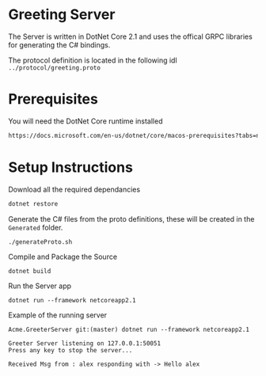 # Greeting Server

The Server is written in DotNet Core 2.1 and uses the offical GRPC libraries for generating the C# bindings.

The protocol definition is located in the following idl `../protocol/greeting.proto`

# Prerequisites

You will need the DotNet Core runtime installed 

```sh
https://docs.microsoft.com/en-us/dotnet/core/macos-prerequisites?tabs=netcore2x
```

# Setup Instructions

Download all the required dependancies
```sh
dotnet restore
```

Generate the C# files from the proto definitions, these will be created in the `Generated` folder.
```sh
./generateProto.sh
```

Compile and Package the Source
```
dotnet build
```

Run the Server app
```
dotnet run --framework netcoreapp2.1
```

Example of the running server
```
Acme.GreeterServer git:(master) dotnet run --framework netcoreapp2.1

Greeter Server listening on 127.0.0.1:50051
Press any key to stop the server...

Received Msg from : alex responding with -> Hello alex
```
